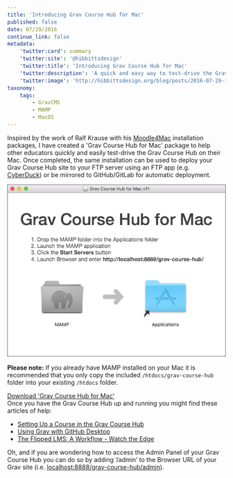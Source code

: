```yaml
---
title: 'Introducing Grav Course Hub for Mac'
published: false
date: 07/29/2016
continue_link: false
metadata:
    'twitter:card': summary
    'twitter:site': '@hibbittsdesign'
    'twitter:title': 'Introducing Grav Course Hub for Mac'
    'twitter:description': 'A quick and easy way to test-drive the Grav Course Hub on your own Mac.'
    'twitter:image': 'http://hibbittsdesign.org/blog/posts/2016-07-29-introducing-grav-course-hub-for-mac/grav-course-hub-for-mac'
taxonomy:
    tags:
        - GravCMS
        - MAMP
        - MacOS
---
```


Inspired by the work of Ralf Krause with his [Moodle4Mac](https://download.moodle.org/macosx/) installation packages, I have created a 'Grav Course Hub for Mac' package to help other educators quickly and easily test-drive the Grav Course Hub on their Mac. Once completed, the same installation can be used to deploy your Grav Course Hub site to your FTP server using an FTP app (e.g. [CyberDuck](https://cyberduck.io/)) or be mirrored to GitHub/GitLab for automatic deployment.

![Grav Course Hub for Mac](grav-course-hub-for-mac.png)  
<p class="notice"><strong>Please note:</strong> If you already have MAMP installed on your Mac it is recommended that you only copy the included <code class="highlighter-rouge">/htdocs/grav-course-hub</code> folder into your existing <code class="highlighter-rouge">/htdocs</code> folder.</p>

<a href="http://hibbittsdesign.org/blog/downloads/GravCourseHubforMac.zip" class="btn btn-info">Download 'Grav Course Hub for Mac'</a><br>
Once you have the Grav Course Hub up and running you might find these articles of help:
* [Setting Up a Course in the Grav Course Hub](../2016-07-18-setting-up-your-grav-course-hub)
* [Using Grav with GitHub Desktop](../2015-12-11-using-grav-with-github)
* [The Flipped LMS: A Workflow - Watch the Edge](http://watchtheedge.ca/2016/06/09/working-with-grav/)

Oh, and if you are wondering how to access the Admin Panel of your Grav Course Hub you can do so by adding ‘/admin’ to the Browser URL of your Grav site (i.e. [localhost:8888/grav-course-hub/admin](http://localhost:8888/grav-course-hub/admin)).
